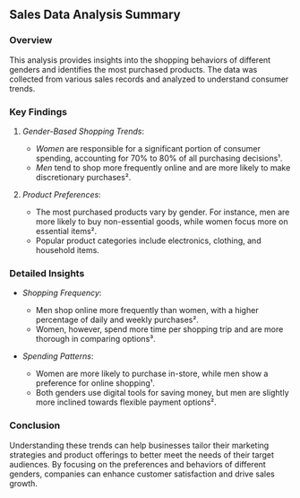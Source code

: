 ## Sales Data Analysis Summary

### Overview
This analysis provides insights into the shopping behaviors of different genders and identifies the most purchased products. The data was collected from various sales records and analyzed to understand consumer trends.

### Key Findings

1. *Gender-Based Shopping Trends*:
   - *Women* are responsible for a significant portion of consumer spending, accounting for 70% to 80% of all purchasing decisions¹.
   - *Men* tend to shop more frequently online and are more likely to make discretionary purchases².

2. *Product Preferences*:
   - The most purchased products vary by gender. For instance, men are more likely to buy non-essential goods, while women focus more on essential items².
   - Popular product categories include electronics, clothing, and household items.

### Detailed Insights

- *Shopping Frequency*:
  - Men shop online more frequently than women, with a higher percentage of daily and weekly purchases².
  - Women, however, spend more time per shopping trip and are more thorough in comparing options³.

- *Spending Patterns*:
  - Women are more likely to purchase in-store, while men show a preference for online shopping¹.
  - Both genders use digital tools for saving money, but men are slightly more inclined towards flexible payment options².

### Conclusion
Understanding these trends can help businesses tailor their marketing strategies and product offerings to better meet the needs of their target audiences. By focusing on the preferences and behaviors of different genders, companies can enhance customer satisfaction and drive sales growth.
